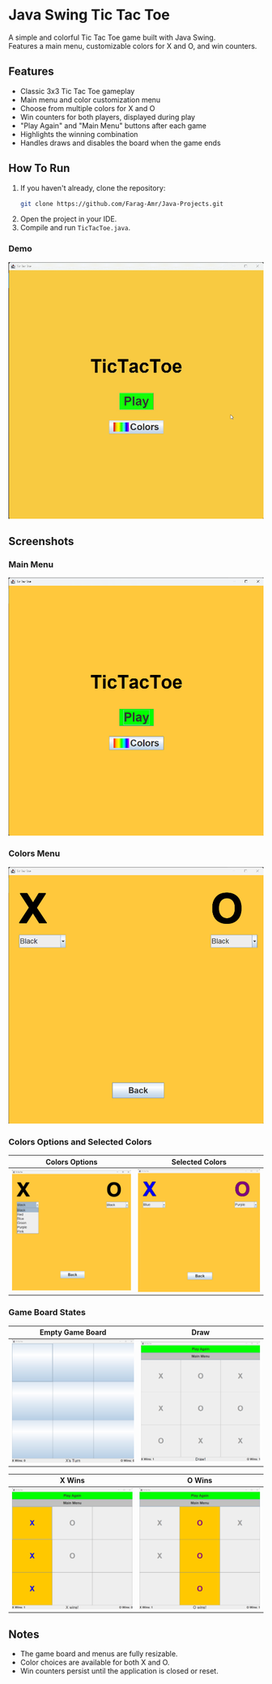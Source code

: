 <h1>Java Swing Tic Tac Toe</h1>

A simple and colorful Tic Tac Toe game built with Java Swing.  
Features a main menu, customizable colors for X and O, and win counters.

<h2>Features</h2>

- Classic 3x3 Tic Tac Toe gameplay
- Main menu and color customization menu
- Choose from multiple colors for X and O
- Win counters for both players, displayed during play
- "Play Again" and "Main Menu" buttons after each game
- Highlights the winning combination
- Handles draws and disables the board when the game ends

<h2>How To Run</h2>

1. If you haven't already, clone the repository:
   ```sh
   git clone https://github.com/Farag-Amr/Java-Projects.git
   ```
2. Open the project in your IDE.
3. Compile and run `TicTacToe.java`.

<h3>Demo</h3>

![Tic Tac Toe Demo](Images/TicTacToe-Demo.gif)

<h2>Screenshots</h2>

### Main Menu

![Main Menu](Images/Main-Menu.png)

### Colors Menu

![Colors Menu](Images/Colors-Menu.png)

### Colors Options and Selected Colors

|                     Colors Options                     |                     Selected Colors                      |
| :----------------------------------------------------: | :------------------------------------------------------: |
| ![Colors Menu Options](Images/Colors-Menu-Options.png) | ![Colors Menu Selected](Images/Colors-Menu-Selected.png) |

### Game Board States

|                Empty Game Board                 |                Draw                |
| :---------------------------------------------: | :--------------------------------: |
| ![Empty Game Board](Images/GameBoard-Empty.png) | ![Draw](Images/GameBoard-Draw.png) |

|                 X Wins                 |                 O Wins                 |
| :------------------------------------: | :------------------------------------: |
| ![X Wins](Images/GameBoard-X-Wins.png) | ![O Wins](Images/GameBoard-O-Wins.png) |

## Notes

- The game board and menus are fully resizable.
- Color choices are available for both X and O.
- Win counters persist until the application is closed or reset.
